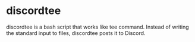 # discordtee
discordtee is a bash script that works like tee command. Instead of writing the standard input to files, discordtee posts it to Discord.
